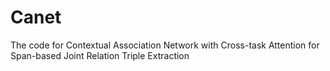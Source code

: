 # Canet
The code for Contextual Association Network with Cross-task Attention for Span-based Joint Relation Triple Extraction

